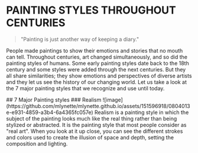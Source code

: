 # **PAINTING STYLES THROUGHOUT CENTURIES**
> "Painting is just another way of keeping a diary."
<p>People made paintings to show their emotions and stories that no mouth can tell. Throughout centuries, art changed simultaneously, and so did the painting styles of humans. Some early painting styles date back to the 18th century and some styles were added through the next centuries. But they all share similarities; they show emotions and perspectives of diverse artists and they let us see the history of our changing world. Let us take a look at the 7 major painting styles that we recognize and use until today.</p>
## 7 Major Painting styles 
### Realism 
![image](https://github.com/mlynette/mlynette.github.io/assets/151596918/0804013e-e931-4859-a3b4-6a4365fc057e)
Realism is a painting style in which the subject of the painting looks much like the real thing rather than being stylized or abstracted. It is the painting style that most people consider as "real art". When you look at it up close, you can see the different strokes and colors used to create the illusion of space and depth, setting the composition and lighting. 
